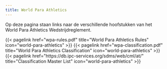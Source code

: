```yaml
---
title: World Para Athletics
---
```


Op deze pagina staan links naar de verschillende hoofstukken van het World Para Athletics Wedstrijdreglement.
<br>

</section>

<section class="flex flex-col flex-wrap min-w-full mt-4 sm:min-w-0">
{{< pagelink href="wpa-rules.pdf" title="World Para Athletics Rules" icon="world-para-athletics" >}}
{{< pagelink href="wpa-classification.pdf" title="World Para Athletics Classification" icon="world-para-athletics" >}}
{{< pagelink href="https://db.ipc-services.org/sdms/web/cml/at/" title="Classification Master List" icon="world-para-athletics" >}}
